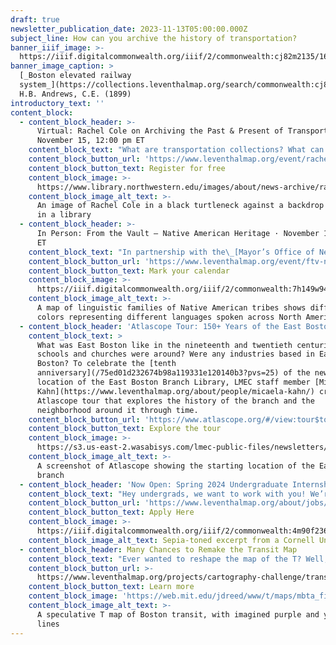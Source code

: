 ```yaml
---
draft: true
newsletter_publication_date: 2023-11-13T05:00:00.000Z
subject_line: How can you archive the history of transportation?
banner_iiif_image: >-
  https://iiif.digitalcommonwealth.org/iiif/2/commonwealth:cj82m2135/1604,5972,6834,2628/1200,/0/default.jpg
banner_image_caption: >
  [_Boston elevated railway
  system_](https://collections.leventhalmap.org/search/commonwealth:cj82m212w),
  H.B. Andrews, C.E. (1899)
introductory_text: ''
content_block:
  - content_block_header: >-
      Virtual: Rachel Cole on Archiving the Past & Present of Transportation ·
      November 15, 12:00 pm ET
    content_block_text: "What are transportation collections? What can we learn from them? What do they tell us about policy choices and transit investment? Join us on Wednesday, November 15 at 12:00 pm EST with\_Rachel Cole\_of\_[Northwestern University’s Transportation Library](https://www.library.northwestern.edu/libraries-collections/transportation/)\_for a virtual talk on archiving the past and present of transportation. Plus, if you’re interested in the influencing the future of transportation, we’re giving away 10 copies of Veronica O. Davis’ book, [_Inclusive Transportation_](https://islandpress.org/books/inclusive-transportation). Just fill out [this form](https://forms.office.com/Pages/ResponsePage.aspx?id=cVxz-pXXAUywrgn6dBWysbCvKs2PD-JHtW-rN3MD8T1UNUNTUUgyR0ZNMTUyWkhONksxQ0YzNVIyRSQlQCN0PWcu) and we’ll randomly pick 10 names to receive books.\n"
    content_block_button_url: 'https://www.leventhalmap.org/event/rachel-cole-transportation/'
    content_block_button_text: Register for free
    content_block_image: >-
      https://www.library.northwestern.edu/images/about/news-archive/rachelcole_matthewgilson
    content_block_image_alt_text: >-
      An image of Rachel Cole in a black turtleneck against a backdrop of books
      in a library
  - content_block_header: >-
      In Person: From the Vault – Native American Heritage · November 17, 2:00pm
      ET
    content_block_text: "In partnership with the\_[Mayor’s Office of New Urban Mechanics](https://www.boston.gov/departments/new-urban-mechanics) and the [North American Indian Center of Boston](http://www.naicob.org/), our next From the Vault will feature maps that explore Native representation in maps, including in contemporary Native-led cartographic projects.\n"
    content_block_button_url: 'https://www.leventhalmap.org/event/ftv-native-american-heritage/'
    content_block_button_text: Mark your calendar
    content_block_image: >-
      https://iiif.digitalcommonwealth.org/iiif/2/commonwealth:7h149w944/431,397,4527,4646/1200,/0/default.jpg
    content_block_image_alt_text: >-
      A map of linguistic families of Native American tribes shows different
      colors representing different languages spoken across North America
  - content_block_header: 'Atlascope Tour: 150+ Years of the East Boston Branch Library'
    content_block_text: >
      What was East Boston like in the nineteenth and twentieth centuries? What
      schools and churches were around? Were any industries based in East
      Boston? To celebrate the [tenth
      anniversary](/75ed01d232674b98a119331e120140b3?pvs=25) of the newest
      location of the East Boston Branch Library, LMEC staff member [Micaela
      Kahn](https://www.leventhalmap.org/about/people/micaela-kahn/) created an
      Atlascope tour that explores the history of the branch and the
      neighborhood around it through time.
    content_block_button_url: 'https://www.atlascope.org/#/view:tour$tour:376054735479767120'
    content_block_button_text: Explore the tour
    content_block_image: >-
      https://s3.us-east-2.wasabisys.com/lmec-public-files/newsletters/east-boston-tour-mica.jpg
    content_block_image_alt_text: >-
      A screenshot of Atlascope showing the starting location of the East Boston
      branch
  - content_block_header: 'Now Open: Spring 2024 Undergraduate Internships'
    content_block_text: "Hey undergrads, we want to work with you! We’re looking to hire a spring semester cohort of undergraduate interns focused on Geohumanities & GIS.\_Interns will learn how to use different kinds of geospatial software and conduct independent research around twentieth century atlases, as well as serve at the front desk of our public gallery. Internships are paid and require a commitment of 6–10 hours per week.\_Applications are due November 15, 2023, by 3:00 pm ET.\n"
    content_block_button_url: 'https://www.leventhalmap.org/about/jobs/2024-spring-internship/'
    content_block_button_text: Apply Here
    content_block_image: >-
      https://iiif.digitalcommonwealth.org/iiif/2/commonwealth:4m90f236b/886,1021,2190,2060/1200,/0/default.jpg
    content_block_image_alt_text: Sepia-toned excerpt from a Cornell University campus map
  - content_block_header: Many Chances to Remake the Transit Map
    content_block_text: "Ever wanted to reshape the map of the T? Well, there’s many chances to do so this winter. Starting with our transit-themed [Cartography Challenge](https://www.leventhalmap.org/projects/cartography-challenge/transportation-dreams/), we’re looking for speculative or imaginary maps of transit in Boston with applications running through \_December 19, 2023. For the month of November, we’re also running a [fundraising auction](https://www.leventhalmap.org/donate/transit-map-auction/) where you can bid on “renaming” your favorite stations on the Red, Orange, Green, and Blue lines. Finally, as the holiday season approaches, the Boston Society for Architecture is hosting a transit-themed gingerbread cookie competition called [Transit: Boston on the Move](https://www.architects.org/exhibitions/2023-gingerbread-design-competition-exhibition). In our opinion, there’s no better (and tastier!) pairing than a day of [_Getting Around Town_](https://www.leventhalmap.org/digital-exhibitions/getting-around-town/) and some cookie baking. Be sure to register your team by November 17 in order to participate.\n"
    content_block_button_url: >-
      https://www.leventhalmap.org/projects/cartography-challenge/transportation-dreams/
    content_block_button_text: Learn more
    content_block_image: 'https://web.mit.edu/jdreed/www/t/maps/mbta_files/MBTA_future6.jpg'
    content_block_image_alt_text: >-
      A speculative T map of Boston transit, with imagined purple and yellow
      lines
---
```



